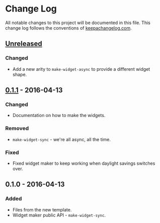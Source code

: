 # Change Log
All notable changes to this project will be documented in this file. This change log follows the conventions of [keepachangelog.com](http://keepachangelog.com/).

## [Unreleased]
### Changed
- Add a new arity to `make-widget-async` to provide a different widget shape.

## [0.1.1] - 2016-04-13
### Changed
- Documentation on how to make the widgets.

### Removed
- `make-widget-sync` - we're all async, all the time.

### Fixed
- Fixed widget maker to keep working when daylight savings switches over.

## 0.1.0 - 2016-04-13
### Added
- Files from the new template.
- Widget maker public API - `make-widget-sync`.

[Unreleased]: https://github.com/your-name/clojure-salesforce/compare/0.1.1...HEAD
[0.1.1]: https://github.com/your-name/clojure-salesforce/compare/0.1.0...0.1.1

